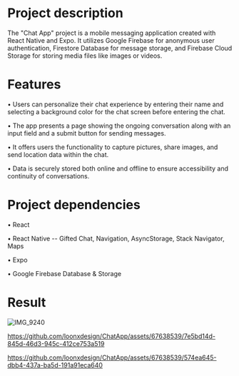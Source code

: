 # Project description

The "Chat App" project is a mobile messaging application created with React Native and Expo. It utilizes Google Firebase for anonymous user authentication, Firestore Database for message storage, and Firebase Cloud Storage for storing media files like images or videos.

# Features

• Users can personalize their chat experience by entering their name and selecting a background color for the chat screen before entering the chat.

• The app presents a page showing the ongoing conversation along with an input field and a submit button for sending messages.

• It offers users the functionality to capture pictures, share images, and send location data within the chat.

• Data is securely stored both online and offline to ensure accessibility and continuity of conversations.

# Project dependencies

• React

• React Native -- Gifted Chat, Navigation, AsyncStorage, Stack Navigator, Maps

• Expo

• Google Firebase Database & Storage

# Result

![IMG_9240](https://github.com/loonxdesign/ChatApp/assets/67638539/061b255f-810c-4c01-83dd-9c614be7afb5)


https://github.com/loonxdesign/ChatApp/assets/67638539/7e5bd14d-845d-46d3-945c-412ce753a519


https://github.com/loonxdesign/ChatApp/assets/67638539/574ea645-dbb4-437a-ba5d-191a91eca640

